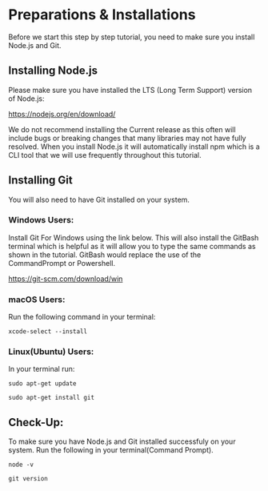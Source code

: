 # Preparations & Installations
Before we start this step by step tutorial, you need to make sure you install Node.js and Git.  

## Installing Node.js
Please make sure you have installed the LTS (Long Term Support) version of Node.js: 

https://nodejs.org/en/download/  

We do not recommend installing the Current release as this often will include bugs or breaking changes that many libraries may not have fully resolved. When you install Node.js it will automatically install npm which is a CLI tool that we will use frequently throughout this tutorial.

## Installing Git
You will also need to have Git installed on your system.

### Windows Users:
Install Git For Windows using the link below. This will also install the GitBash terminal which is helpful as it will allow you to type the same commands as shown in the tutorial. GitBash would replace the use of the CommandPrompt or Powershell.  

https://git-scm.com/download/win  

### macOS Users:  
Run the following command in your terminal:  
```
xcode-select --install
```

### Linux(Ubuntu) Users:  
In your terminal run:  
```
sudo apt-get update

sudo apt-get install git
```

## Check-Up:  
To make sure you have Node.js and Git installed successfuly on your system. Run the following in your terminal(Command Prompt).
```
node -v

git version
```
